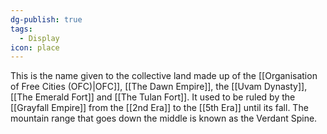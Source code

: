 ```yaml
---
dg-publish: true
tags:
  - Display
icon: place
---
```

This is the name given to the collective land made up of the [[Organisation of Free Cities (OFC)|OFC]], [[The Dawn Empire]], the [[Uvam Dynasty]], [[The Emerald Fort]] and [[The Tulan Fort]]. It used to be ruled by the [[Grayfall Empire]] from the [[2nd Era]] to the [[5th Era]] until its fall. The mountain range that goes down the middle is known as the Verdant Spine. 